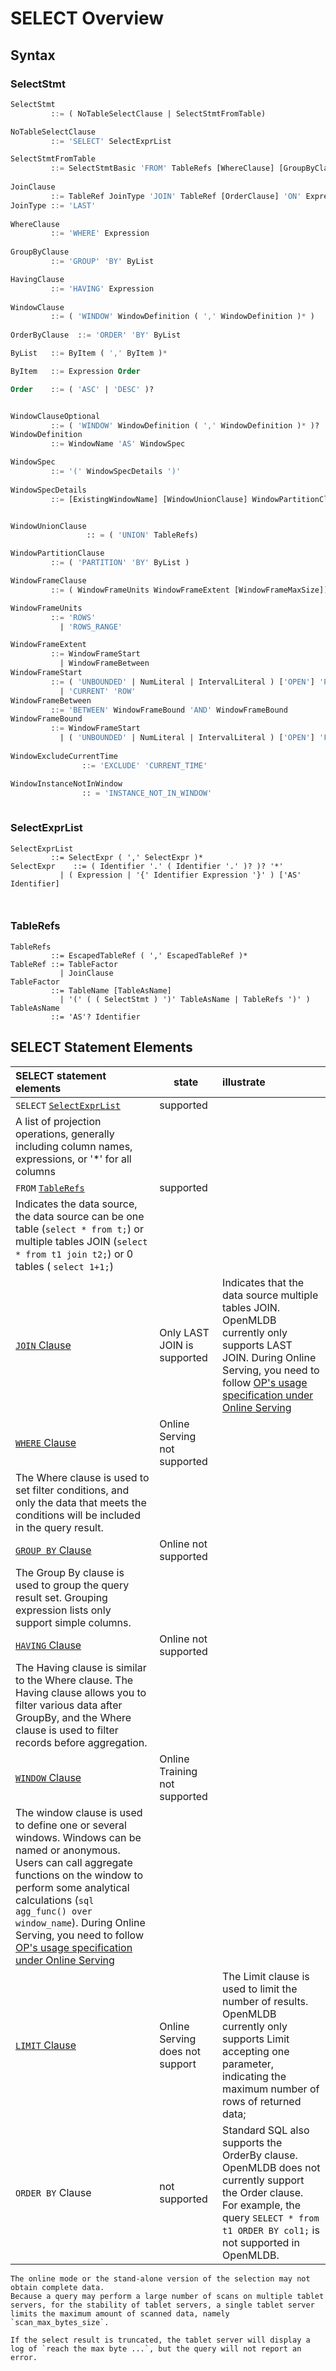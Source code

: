 # SELECT Overview

## Syntax

### SelectStmt

```sql
SelectStmt
         ::= ( NoTableSelectClause | SelectStmtFromTable) 

NoTableSelectClause
         ::= 'SELECT' SelectExprList      

SelectStmtFromTable
         ::= SelectStmtBasic 'FROM' TableRefs [WhereClause] [GroupByClause] [HavingClause] [WindowClause] [OrderByClause] [LimitClause]
           
JoinClause
         ::= TableRef JoinType 'JOIN' TableRef [OrderClause] 'ON' Expression 
JoinType ::= 'LAST'           
         
WhereClause
         ::= 'WHERE' Expression
         
GroupByClause
         ::= 'GROUP' 'BY' ByList

HavingClause
         ::= 'HAVING' Expression 
         
WindowClause
         ::= ( 'WINDOW' WindowDefinition ( ',' WindowDefinition )* )   
         
OrderByClause  ::= 'ORDER' 'BY' ByList   

ByList   ::= ByItem ( ',' ByItem )*

ByItem   ::= Expression Order

Order    ::= ( 'ASC' | 'DESC' )?


WindowClauseOptional
         ::= ( 'WINDOW' WindowDefinition ( ',' WindowDefinition )* )?
WindowDefinition
         ::= WindowName 'AS' WindowSpec

WindowSpec
         ::= '(' WindowSpecDetails ')'   
         
WindowSpecDetails
         ::= [ExistingWindowName] [WindowUnionClause] WindowPartitionClause WindowFrameClause [WindowExcludeCurrentTime] [WindowInstanceNotInWindow]


WindowUnionClause
				 :: = ( 'UNION' TableRefs)

WindowPartitionClause
         ::= ( 'PARTITION' 'BY' ByList ) 

WindowFrameClause
         ::= ( WindowFrameUnits WindowFrameExtent [WindowFrameMaxSize]) 

WindowFrameUnits
         ::= 'ROWS'
           | 'ROWS_RANGE'         

WindowFrameExtent
         ::= WindowFrameStart
           | WindowFrameBetween
WindowFrameStart
         ::= ( 'UNBOUNDED' | NumLiteral | IntervalLiteral ) ['OPEN'] 'PRECEDING'
           | 'CURRENT' 'ROW'
WindowFrameBetween
         ::= 'BETWEEN' WindowFrameBound 'AND' WindowFrameBound
WindowFrameBound
         ::= WindowFrameStart
           | ( 'UNBOUNDED' | NumLiteral | IntervalLiteral ) ['OPEN'] 'FOLLOWING'  
           
WindowExcludeCurrentTime 
				::= 'EXCLUDE' 'CURRENT_TIME'      

WindowInstanceNotInWindow
				:: = 'INSTANCE_NOT_IN_WINDOW'
				
```

### SelectExprList

```
SelectExprList
         ::= SelectExpr ( ',' SelectExpr )*
SelectExpr    ::= ( Identifier '.' ( Identifier '.' )? )? '*'
           | ( Expression | '{' Identifier Expression '}' ) ['AS' Identifier]
           
           
```

### TableRefs

```
TableRefs
         ::= EscapedTableRef ( ',' EscapedTableRef )*
TableRef ::= TableFactor
           | JoinClause
TableFactor
         ::= TableName [TableAsName]
           | '(' ( ( SelectStmt ) ')' TableAsName | TableRefs ')' )
TableAsName
         ::= 'AS'? Identifier
```

## SELECT Statement Elements

| SELECT statement elements                                | state                   | illustrate                                                         |
| :--------------------------------------------- | ---------------------- | :----------------------------------------------------------- |
| `SELECT` [`SelectExprList`](#selectexprlist)   | supported                 | 
A list of projection operations, generally including column names, expressions, or '*' for all columns  |
| `FROM` [`TableRefs`](#tablerefs)               | supported                 | 
Indicates the data source, the data source can be one table (`select * from t;`) or multiple tables JOIN (`select * from t1 join t2;`) or 0 tables ( `select 1+1;`) |
| [`JOIN` Clause](../dql/JOIN_CLAUSE.md)         | Only LAST JOIN is supported        | Indicates that the data source multiple tables JOIN. OpenMLDB currently only supports LAST JOIN. During Online Serving, you need to follow [OP's usage specification under Online Serving](../deployment_manage/ONLINE_SERVING_REQUIREMENTS.md) |
| [`WHERE` Clause](../dql/WHERE_CLAUSE.md)       | Online Serving not supported   | 
The Where clause is used to set filter conditions, and only the data that meets the conditions will be included in the query result. |
| [`GROUP BY` Clause](../dql/GROUP_BY_CLAUSE.md) | Online not supported          | 
The Group By clause is used to group the query result set. Grouping expression lists only support simple columns. |
| [`HAVING` Clause](../dql/HAVING_CLAUSE.md)     | Online not supported          | 
The Having clause is similar to the Where clause. The Having clause allows you to filter various data after GroupBy, and the Where clause is used to filter records before aggregation. |
| [`WINDOW` Clause](../dql/WINDOW_CLAUSE.md)     | Online Training not supported | 
The window clause is used to define one or several windows. Windows can be named or anonymous. Users can call aggregate functions on the window to perform some analytical calculations (```sql agg_func() over window_name```). During Online Serving, you need to follow [OP's usage specification under Online Serving](../deployment_manage/ONLINE_SERVING_REQUIREMENTS.md) |
| [`LIMIT` Clause](../dql/LIMIT_CLAUSE.md)       | Online Serving does not support   | The Limit clause is used to limit the number of results. OpenMLDB currently only supports Limit accepting one parameter, indicating the maximum number of rows of returned data; |
| `ORDER BY` Clause                              | not supported                 | Standard SQL also supports the OrderBy clause. OpenMLDB does not currently support the Order clause. For example, the query `SELECT * from t1 ORDER BY col1;` is not supported in OpenMLDB. |

```{warning}
The online mode or the stand-alone version of the selection may not obtain complete data.
Because a query may perform a large number of scans on multiple tablet servers, for the stability of tablet servers, a single tablet server limits the maximum amount of scanned data, namely `scan_max_bytes_size`.

If the select result is truncated, the tablet server will display a log of `reach the max byte ...`, but the query will not report an error.
```